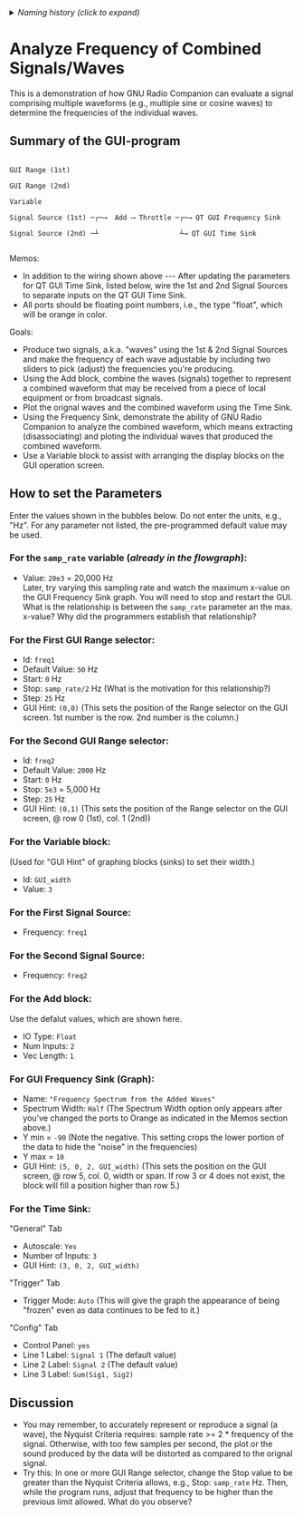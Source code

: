 <details><summary><i>Naming history (click to expand)</i></summary>
<pre>
2022 Aug 12: 119-AnalyzeFreq-of-Combined-Signals.md
2022 Aug 30: 219-AnalyzeFreq-of-Combined-Signals.md
2023 May 22: 030_AnalyzeFreq_of_Combined_Signals.md
</pre>
</details>

# Analyze Frequency of Combined Signals/Waves

This is a demonstration of how GNU Radio Companion can evaluate a signal comprising multiple waveforms (e.g., multiple sine or cosine waves) to determine the frequencies of the individual waves.

## Summary of the GUI-program

```

GUI Range (1st)

GUI Range (2nd)

Variable

Signal Source (1st) ─┌─⟶  Add ⟶ Throttle ─┌─⟶ QT GUI Frequency Sink 

Signal Source (2nd) ─┴                    ┴⟶ QT GUI Time Sink
                                     

```
Memos: 
- In addition to the wiring shown above --- After updating the parameters for QT GUI Time Sink, listed below, wire the 1st and 2nd Signal Sources to separate inputs on the QT GUI Time Sink.
- All ports should be floating point numbers, i.e., the type "float", which will be orange in color.

Goals:
- Produce two signals, a.k.a. "waves" using the 1st & 2nd Signal Sources and make the frequency of each wave adjustable by including two sliders to pick (adjust) the frequencies you're producing.
- Using the Add block, combine the waves (signals) together to represent a combined waveform that may be received from a piece of local equipment or from broadcast signals.
- Plot the orignal waves and the combined waveform using the Time Sink. 
- Using the Frequency Sink, demonstrate the ability of GNU Radio Companion to analyze the combined waveform, which means extracting (disassociating) and ploting the individual waves that produced the combined waveform.
- Use a Variable block to assist with arranging the display blocks on the GUI operation screen.

## How to set the Parameters
Enter the values shown in the bubbles below.  Do not enter the units, e.g., "Hz".  For any parameter not listed, the pre-programmed default value may be used.

### For the `samp_rate` variable (_already in the flowgraph_):

- Value: `20e3` = 20,000 Hz  
Later, try varying this sampling rate and watch the maximum x-value on the GUI Frequency Sink graph.  You will need to stop and restart the GUI.  What is the relationship is between the `samp_rate` parameter an the max. x-value?  Why did the programmers establish that relationship?

### For the First GUI Range selector:

- Id: `freq1`
- Default Value: `50` Hz
- Start: `0` Hz
- Stop: `samp_rate/2` Hz  (What is the motivation for this relationship?)
- Step: `25`  Hz
- GUI Hint: `(0,0)`  (This sets the position of the Range selector on the GUI screen. 1st number is the row. 2nd number is the column.)

### For the Second GUI Range selector:

- Id: `freq2`
- Default Value: `2000` Hz
- Start: `0` Hz
- Stop: `5e3`  = 5,000 Hz
- Step: `25`  Hz
- GUI Hint: `(0,1)`  (This sets the position of the Range selector on the GUI screen, @ row 0 (1st), col. 1 (2nd))

### For the Variable block:
(Used for "GUI Hint" of graphing blocks (sinks) to set their width.)

- Id: `GUI_width`
- Value: `3`

### For the First Signal Source:

- Frequency: `freq1`

### For the Second Signal Source:

- Frequency: `freq2`

### For the Add block:
Use the defalut values, which are shown here.
- IO Type: `Float`
- Num Inputs: `2`
- Vec Length: `1`  

### For GUI Frequency Sink (Graph):

- Name: `"Frequency Spectrum from the Added Waves"`
- Spectrum Width: `Half` (The Spectrum Width option only appears after you've changed the ports to Orange as indicated in the Memos section above.)
- Y min = `-90` (Note the negative.  This setting crops the lower portion of the data to hide the "noise" in the frequencies)
- Y max = `10`
- GUI Hint: `(5, 0, 2, GUI_width)`  (This sets the position on the GUI screen, @ row 5, col. 0, width or span. If row 3 or 4 does not exist, the block will fill a position higher than row 5.)

### For the Time Sink:

"General" Tab
- Autoscale: `Yes`
- Number of Inputs: `3`
- GUI Hint: `(3, 0, 2, GUI_width)`

"Trigger" Tab
- Trigger Mode: `Auto`  (This will give the graph the appearance of being "frozen" even as data continues to be fed to it.)

"Config" Tab
- Control Panel: `yes`
- Line 1 Label: `Signal 1`   (The default value)
- Line 2 Label: `Signal 2`   (The default value)
- Line 3 Label: `Sum(Sig1, Sig2)` 

## Discussion

- You may remember, to accurately represent or reproduce a signal (a wave), the Nyquist Criteria requires: sample rate >= 2 * frequency of the signal.  Otherwise, with too few samples per second, the plot or the sound produced by the data will be distorted as compared to the orignal signal. 
- Try this: In one or more GUI Range selector, change the Stop value to be greater than the Nyquist Criteria allows, e.g., Stop: `samp_rate` Hz.   Then, while the program runs, adjust that frequency to be higher than the previous limit allowed.  What do you observe?
